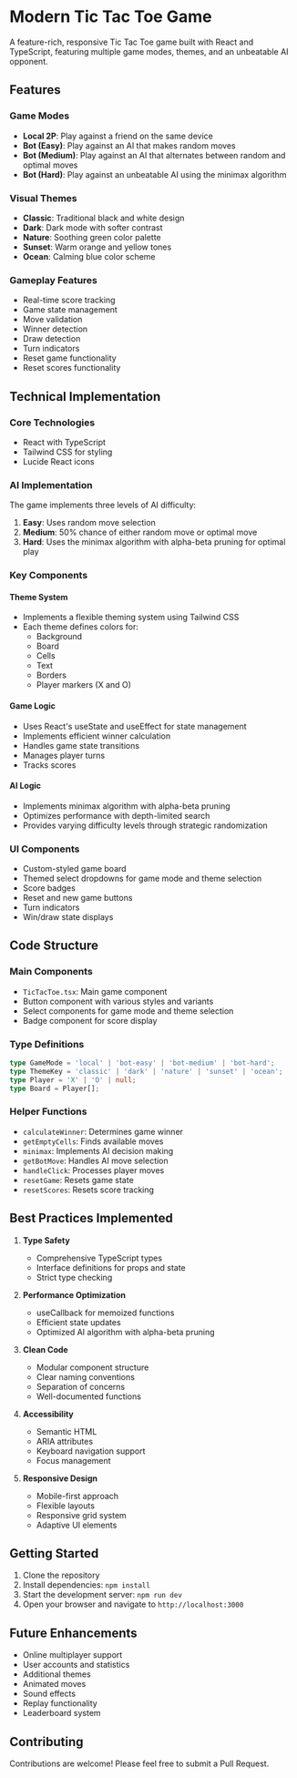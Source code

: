 # Modern Tic Tac Toe Game

A feature-rich, responsive Tic Tac Toe game built with React and TypeScript, featuring multiple game modes, themes, and an unbeatable AI opponent.

## Features

### Game Modes
- **Local 2P**: Play against a friend on the same device
- **Bot (Easy)**: Play against an AI that makes random moves
- **Bot (Medium)**: Play against an AI that alternates between random and optimal moves
- **Bot (Hard)**: Play against an unbeatable AI using the minimax algorithm

### Visual Themes
- **Classic**: Traditional black and white design
- **Dark**: Dark mode with softer contrast
- **Nature**: Soothing green color palette
- **Sunset**: Warm orange and yellow tones
- **Ocean**: Calming blue color scheme

### Gameplay Features
- Real-time score tracking
- Game state management
- Move validation
- Winner detection
- Draw detection
- Turn indicators
- Reset game functionality
- Reset scores functionality

## Technical Implementation

### Core Technologies
- React with TypeScript
- Tailwind CSS for styling
- Lucide React icons

### AI Implementation
The game implements three levels of AI difficulty:
1. **Easy**: Uses random move selection
2. **Medium**: 50% chance of either random move or optimal move
3. **Hard**: Uses the minimax algorithm with alpha-beta pruning for optimal play

### Key Components

#### Theme System
- Implements a flexible theming system using Tailwind CSS
- Each theme defines colors for:
  - Background
  - Board
  - Cells
  - Text
  - Borders
  - Player markers (X and O)

#### Game Logic
- Uses React's useState and useEffect for state management
- Implements efficient winner calculation
- Handles game state transitions
- Manages player turns
- Tracks scores

#### AI Logic
- Implements minimax algorithm with alpha-beta pruning
- Optimizes performance with depth-limited search
- Provides varying difficulty levels through strategic randomization

### UI Components
- Custom-styled game board
- Themed select dropdowns for game mode and theme selection
- Score badges
- Reset and new game buttons
- Turn indicators
- Win/draw state displays

## Code Structure

### Main Components
- `TicTacToe.tsx`: Main game component
- Button component with various styles and variants
- Select components for game mode and theme selection
- Badge component for score display

### Type Definitions
```typescript
type GameMode = 'local' | 'bot-easy' | 'bot-medium' | 'bot-hard';
type ThemeKey = 'classic' | 'dark' | 'nature' | 'sunset' | 'ocean';
type Player = 'X' | 'O' | null;
type Board = Player[];
```

### Helper Functions
- `calculateWinner`: Determines game winner
- `getEmptyCells`: Finds available moves
- `minimax`: Implements AI decision making
- `getBotMove`: Handles AI move selection
- `handleClick`: Processes player moves
- `resetGame`: Resets game state
- `resetScores`: Resets score tracking

## Best Practices Implemented

1. **Type Safety**
   - Comprehensive TypeScript types
   - Interface definitions for props and state
   - Strict type checking

2. **Performance Optimization**
   - useCallback for memoized functions
   - Efficient state updates
   - Optimized AI algorithm with alpha-beta pruning

3. **Clean Code**
   - Modular component structure
   - Clear naming conventions
   - Separation of concerns
   - Well-documented functions

4. **Accessibility**
   - Semantic HTML
   - ARIA attributes
   - Keyboard navigation support
   - Focus management

5. **Responsive Design**
   - Mobile-first approach
   - Flexible layouts
   - Responsive grid system
   - Adaptive UI elements

## Getting Started

1. Clone the repository
2. Install dependencies: `npm install`
3. Start the development server: `npm run dev`
4. Open your browser and navigate to `http://localhost:3000`

## Future Enhancements

- Online multiplayer support
- User accounts and statistics
- Additional themes
- Animated moves
- Sound effects
- Replay functionality
- Leaderboard system

## Contributing

Contributions are welcome! Please feel free to submit a Pull Request.
